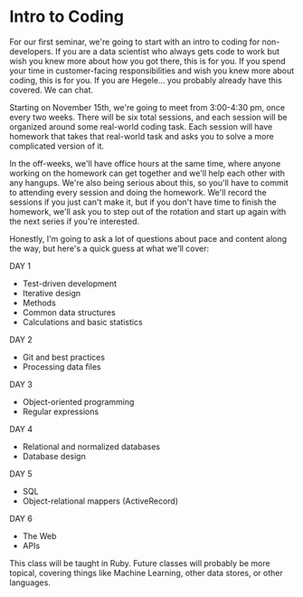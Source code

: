 # Intro to Coding

For our first seminar, we're going to start with an intro to coding for non-developers.  If you are a data scientist who always gets code to work but wish you knew more about how you got there, this is for you.  If you spend your time in customer-facing responsibilities and wish you knew more about coding, this is for you.  If you are Hegele... you probably already have this covered.  We can chat.

Starting on November 15th, we're going to meet from 3:00-4:30 pm, once every two weeks.  There will be six total sessions, and each session will be organized around some real-world coding task.  Each session will have homework that takes that real-world task and asks you to solve a more complicated version of it.

In the off-weeks, we'll have office hours at the same time, where anyone working on the homework can get together and we'll help each other with any hangups.  We're also being serious about this, so you'll have to commit to attending every session and doing the homework.  We'll record the sessions if you just can't make it, but if you don't have time to finish the homework, we'll ask you to step out of the rotation and start up again with the next series if you're interested.  

Honestly, I'm going to ask a lot of questions about pace and content along the way, but here's a quick guess at what we'll cover:

DAY 1

* Test-driven development
* Iterative design
* Methods
* Common data structures
* Calculations and basic statistics

DAY 2

* Git and best practices
* Processing data files

DAY 3

* Object-oriented programming
* Regular expressions

DAY 4

* Relational and normalized databases
* Database design

DAY 5

* SQL
* Object-relational mappers (ActiveRecord)

DAY 6

* The Web
* APIs

This class will be taught in Ruby.  Future classes will probably be more topical, covering things like Machine Learning, other data stores, or other languages.
